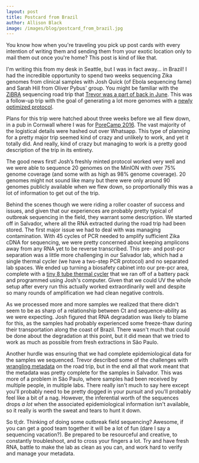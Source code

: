 ```yaml
---
layout: post
title: Postcard from Brazil
author: Allison Black
image: /images/blog/postcard_from_brazil.jpg
---
```


You know how when you're traveling you pick up post cards with every intention of writing them and sending them from your exotic location only to mail them out once you're home? This post is kind of like that.

I'm writing this from my desk in Seattle, but I was in fact away... in Brazil! I had the incredible opportunity to spend two weeks sequencing Zika genomes from clinical samples with Josh Quick (of Ebola sequencing fame) and Sarah Hill from Oliver Pybus' group. You might be familiar with the [ZiBRA](http://www.zibraproject.org/) sequencing road trip that [Trevor was a part of back in June](/blog/zibra-project/). This was a follow-up trip with the goal of generating a lot more genomes with a [newly optimized protocol](http://www.zibraproject.org/blog/a-new-method-for-whole-zika-virus-sequencing/).

Plans for this trip were hatched about three weeks before we all flew down, in a pub in Cornwall where I was for [PoreCamp 2016](http://porecamp.github.io/). The vast majority of the logistical details were hashed out over Whatsapp. This type of planning for a pretty major trip seemed kind of crazy and unlikely to work, and yet it totally did. And really, kind of crazy but managing to work is a pretty good description of the trip in its entirety.

The good news first! Josh’s freshly minted protocol worked very well and we were able to sequence 20 genomes on the MinION with over 75% genome coverage (and some with as high as 98% genome coverage). 20 genomes might not sound like many but there were only around 90 genomes publicly available when we flew down, so proportionally this was a lot of information to get out of the trip.

Behind the scenes though we were riding a roller coaster of success and issues, and given that our experiences are probably pretty typical of outbreak sequencing in the field, they warrant some description. We started off in Salvador, where all the RNA extracted during the road trip had been stored. The first major issue we had to deal with was managing contamination. With 45 cycles of PCR needed to amplify sufficient Zika cDNA for sequencing, we were pretty concerned about keeping amplicons away from any RNA yet to be reverse transcribed. This pre- and post-pcr separation was a little more challenging in our Salvador lab, which had a single thermal cycler (we have a two-step PCR protocol) and no separated lab spaces.  We ended up turning a biosafety cabinet into our pre-pcr area, complete with a [tiny 8 tube thermal cycler](http://www.minipcr.com/product/minipcr-mini8-thermal-cycler/) that we ran off of a battery pack and programmed using Josh's computer. Given that we could UV the whole setup after every run this actually worked extraordinarily well and despite so many rounds of amplification we had clean negative controls.

As we processed more and more samples we realized that there didn't seem to be as sharp of a relationship between Ct and sequence-ability as we were expecting. Josh figured that RNA degradation was likely to blame for this, as the samples had probably experienced some freeze-thaw during their transportation along the coast of Brazil. There wasn't much that could be done about the degradation at this point, but it did mean that we tried to work as much as possible from fresh extractions in São Paulo.

Another hurdle was ensuring that we had complete epidemiological data for the samples we sequenced. Trevor described some of the challenges with [wrangling metadata](http://www.zibraproject.org/blog/metadata-wrangling/) on the road trip, but in the end all that work meant that the metadata was pretty complete for the samples in Salvador. This was more of a problem in São Paulo, where samples had been received by multiple people, in multiple labs. There really isn't much to say here except you'll probably need to be pretty dogged in your pursuit and you'll probably feel like a bit of a nag. However, the inferential worth of the sequences drops _a lot_ when the associated epidemiological information isn't available, so it really is worth the sweat and tears to hunt it down.

So tl;dr. Thinking of doing some outbreak field sequencing? Awesome, if you can get a good team together it will be a lot of fun (dare I say a sequencing vacation?). Be prepared to be resourceful and creative, to constantly troubleshoot, and to cross your fingers a lot. Try and have fresh RNA, battle to make the lab as clean as you can, and work hard to verify and manage your metadata.
